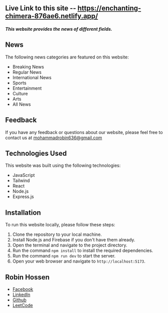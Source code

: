 ## Live Link to this site -- https://enchanting-chimera-876ae6.netlify.app/

##### This website provides the news of different fields.

## News

The following news categories are featured on this website:

- Breaking News
- Regular News
- International News
- Sports
- Entertainment
- Culture
- Arts
- All News

## Feedback

If you have any feedback or questions about our website, please feel free to contact us at mohammadrobin636@gmail.com

## Technologies Used

This website was built using the following technologies:

- JavaScript
- Tailwind
- React
- Node.js
- Express.js

## Installation

To run this website locally, please follow these steps:

1. Clone the repository to your local machine.
2. Install Node.js and Firebase if you don't have them already.
3. Open the terminal and navigate to the project directory.
4. Run the command `npm install` to install the required dependencies.
5. Run the command `npm run dev` to start the server.
6. Open your web browser and navigate to `http://localhost:5173`.

## Robin Hossen

- [Facebook](https://www.facebook.com/robin0787)
- [LinkedIn](https://www.linkedin.com/in/robin0787/)
- [Github](https://github.com/Robin0787)
- [LeetCode](https://leetcode.com/mohammadrobin636/)
